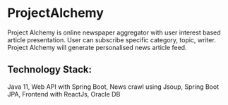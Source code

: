 # ProjectAlchemy
Project Alchemy is online newspaper aggregator with user interest based article presentation. User can subscribe specific category, topic, writer. Project Alchemy will generate personalised news article feed.

## Technology Stack: 
Java 11, Web API with Spring Boot, News crawl using Jsoup, Spring Boot JPA, Frontend with ReactJs, Oracle DB